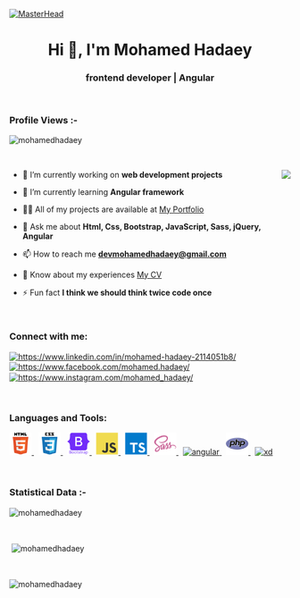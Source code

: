 [![MasterHead](https://res.cloudinary.com/practicaldev/image/fetch/s--_sk5cfBS--/c_imagga_scale,f_auto,fl_progressive,h_420,q_auto,w_1000/https://dev-to-uploads.s3.amazonaws.com/i/xndmxrfhliweofif9jty.png)](https://MohamedHadaey.io)
<h1 align="center">Hi 👋, I'm Mohamed Hadaey</h1>
<h3 align="center">frontend developer | Angular</h3>

<br>

<p align="right"> <h3>Profile Views :-</h3> <img src="https://komarev.com/ghpvc/?username=MohamedHadaey&label=Profile%20views&color=0e75b6&style=flat" alt="mohamedhadaey" /> </p>

<br>

<p><img align="right" src="https://raw.githubusercontent.com/Adam-pw/Adam-pw/main/animation_500_kxa883sd.gif" /></p>


- 🔭 I’m currently working on **web development projects**

- 🌱 I’m currently learning **Angular framework**

- 👨‍💻 All of my projects are available at [My Portfolio](https://mohamedhadaey.github.io/my-portfolio/)

- 💬 Ask me about **Html, Css, Bootstrap, JavaScript, Sass, jQuery, Angular**

- 📫 How to reach me **devmohamedhadaey@gmail.com**

- 📄 Know about my experiences [My CV](https://drive.google.com/file/d/193HoQ7Zg0D_R3OflsNtcnkMaS9ZTWLps/view?usp=drive_link)

- ⚡ Fun fact **I think we should think twice code once**

<br>

<h3 align="left">Connect with me:</h3>
<p align="left">
<a href="https://www.linkedin.com/in/mohamed-hadaey-2114051b8/" target="blank"><img align="center" src="https://raw.githubusercontent.com/rahuldkjain/github-profile-readme-generator/master/src/images/icons/Social/linked-in-alt.svg" alt="https://www.linkedin.com/in/mohamed-hadaey-2114051b8/" height="30" width="40" /></a>
<a href="https://www.facebook.com/mohamed.hadaey/" target="blank"><img align="center" src="https://raw.githubusercontent.com/rahuldkjain/github-profile-readme-generator/master/src/images/icons/Social/facebook.svg" alt="https://www.facebook.com/mohamed.hadaey/" height="30" width="40" /></a>
<a href="https://www.instagram.com/mohamed_hadaey/" target="blank"><img align="center" src="https://raw.githubusercontent.com/rahuldkjain/github-profile-readme-generator/master/src/images/icons/Social/instagram.svg" alt="https://www.instagram.com/mohamed_hadaey/" height="30" width="40" /></a>
</p>

<br>

<h3 align="left">Languages and Tools:</h3>
<p align="left">

<a href="https://www.w3.org/html/" target="_blank" rel="noreferrer"> <img src="https://raw.githubusercontent.com/devicons/devicon/master/icons/html5/html5-original-wordmark.svg" alt="html5" width="40" height="40"/> </a>  &nbsp;  <a href="https://www.w3schools.com/css/" target="_blank" rel="noreferrer"> <img src="https://raw.githubusercontent.com/devicons/devicon/master/icons/css3/css3-original-wordmark.svg" alt="css3" width="40" height="40"/> </a>  &nbsp;  <a href="https://getbootstrap.com" target="_blank" rel="noreferrer"> <img src="https://raw.githubusercontent.com/devicons/devicon/master/icons/bootstrap/bootstrap-plain-wordmark.svg" alt="bootstrap" width="40" height="40"/> </a>  &nbsp;  <a href="https://developer.mozilla.org/en-US/docs/Web/JavaScript" target="_blank" rel="noreferrer"> <img src="https://raw.githubusercontent.com/devicons/devicon/master/icons/javascript/javascript-original.svg" alt="javascript" width="40" height="40"/> </a>  &nbsp;  <a href="https://www.typescriptlang.org/" target="_blank" rel="noreferrer"> <img src="https://raw.githubusercontent.com/devicons/devicon/master/icons/typescript/typescript-original.svg" alt="typescript" width="40" height="40"/> </a>  &nbsp;  <a href="https://sass-lang.com" target="_blank" rel="noreferrer"> <img src="https://raw.githubusercontent.com/devicons/devicon/master/icons/sass/sass-original.svg" alt="sass" width="40" height="40"/> </a>  &nbsp;  <a href="https://angular.io" target="_blank" rel="noreferrer"> <img src="https://angular.io/assets/images/logos/angular/angular.svg" alt="angular" width="40" height="40"/> </a>  &nbsp;  <a href="https://www.php.net" target="_blank" rel="noreferrer"> <img src="https://raw.githubusercontent.com/devicons/devicon/master/icons/php/php-original.svg" alt="php" width="40" height="40"/> </a>  &nbsp;  <a href="https://www.adobe.com/products/xd.html" target="_blank" rel="noreferrer"> <img src="https://cdn.worldvectorlogo.com/logos/adobe-xd.svg" alt="xd" width="40" height="40"/>    </a> </p>

<br>

<h3>Statistical Data :-</h3>

<p><img align="center"
 src="https://github-readme-stats.vercel.app/api/top-langs?username=mohamedhadaey&show_icons=true&locale=en&bg_color=0d1117&text_color=ffffff&layout=compact" alt="mohamedhadaey" /></p>

<br>

<p>&nbsp;<img align="center" src="https://github-readme-stats.vercel.app/api?username=mohamedhadaey&show_icons=true&locale=en&bg_color=0d1117&text_color=ffffff&repo=convoychat" alt="mohamedhadaey" /></p>

<br>

<p><img align="center" src="https://github-readme-streak-stats.herokuapp.com/?user=mohamedhadaey&theme=dark&background=0d1117&date_format=M%20j%5B%2C%20Y%5D" alt="mohamedhadaey" /></p>

